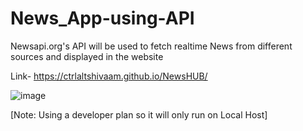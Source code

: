 # News_App-using-API
Newsapi.org's API will be used to fetch realtime News from different sources and displayed in the website

Link- https://ctrlaltshivaam.github.io/NewsHUB/

![image](https://github.com/CtrlAltShivaam/NewsHUB/assets/64611917/ddeb019e-4ad6-4a23-a721-df4e7ade88f3)

[Note: Using a developer plan so it will only run on Local Host]


